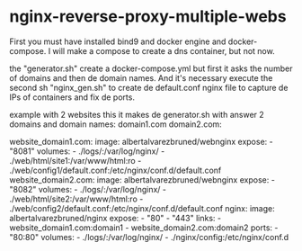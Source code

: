 # nginx-reverse-proxy-multiple-webs
First you must have installed bind9 and docker engine and docker-compose.
I will make a compose to create a dns container, but not now.

the "generator.sh" create a docker-compose.yml but first it asks the number of domains and then de domain names.
And it's necessary execute the second sh "nginx_gen.sh" to create de default.conf nginx file to capture de IPs of containers and fix de ports.

example with 2 websites this it makes de generator.sh with answer 2 domains and domain names: domain1.com domain2.com:

website_domain1.com:
    image: albertalvarezbruned/webnginx
    expose:
            - "8081"
    volumes:
        - ./logs/:/var/log/nginx/
        - ./web/html/site1:/var/www/html:ro
        - ./web/config1/default.conf:/etc/nginx/conf.d/default.conf
website_domain2.com:
    image: albertalvarezbruned/webnginx
    expose:
            - "8082"
    volumes:
        - ./logs/:/var/log/nginx/
        - ./web/html/site2:/var/www/html:ro
        - ./web/config2/default.conf:/etc/nginx/conf.d/default.conf
nginx:
    image: albertalvarezbruned/nginx
    expose:
        - "80"
        - "443"
    links:
        - website_domain1.com:domain1
        - website_domain2.com:domain2
    ports:
        - "80:80"
    volumes:
        - ./logs/:/var/log/nginx/
        - ./nginx/config:/etc/nginx/conf.d
